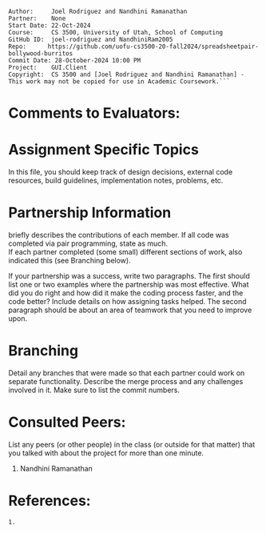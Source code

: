 ```
Author:     Joel Rodriguez and Nandhini Ramanathan
Partner:    None
Start Date: 22-Oct-2024
Course:     CS 3500, University of Utah, School of Computing
GitHub ID:  joel-rodriguez and NandhiniRam2005
Repo:      https://github.com/uofu-cs3500-20-fall2024/spreadsheetpair-bollywood-burritos
Commit Date: 28-October-2024 10:00 PM
Project:    GUI.Client
Copyright:  CS 3500 and [Joel Rodriguez and Nandhini Ramanathan] - This work may not be copied for use in Academic Coursework.```
```

# Comments to Evaluators:

# Assignment Specific Topics
 In this file, you should keep track of design decisions, external code resources, build guidelines, implementation notes, problems, etc.

# Partnership Information
briefly describes the contributions of each member.  If all code was completed via pair programming, state as much.  
If each partner completed (some small) different sections of work, also indicated this (see Branching below). 

If your partnership was a success, write two paragraphs.  The first should list one or two examples where the partnership was 
most effective.  What did you do right and how did it make the coding process faster, and the code better? Include details on
how assigning tasks helped. The second paragraph should be about an area of teamwork that you need to improve upon.

# Branching

Detail any branches that were made so that each partner could work on separate functionality.  Describe the merge process and any 
challenges involved in it.  Make sure to list the commit numbers. 


# Consulted Peers:

List any peers (or other people) in the class (or outside for that matter) that you talked with about the project for more than one minute.

1. Nandhini Ramanathan

# References:

    1. 

